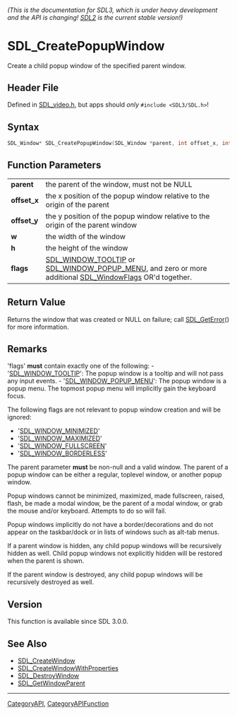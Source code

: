 ###### (This is the documentation for SDL3, which is under heavy development and the API is changing! [SDL2](https://wiki.libsdl.org/SDL2/) is the current stable version!)
# SDL_CreatePopupWindow

Create a child popup window of the specified parent window.

## Header File

Defined in [SDL_video.h](https://github.com/libsdl-org/SDL/blob/main/include/SDL3/SDL_video.h), but apps should _only_ `#include <SDL3/SDL.h>`!

## Syntax

```c
SDL_Window* SDL_CreatePopupWindow(SDL_Window *parent, int offset_x, int offset_y, int w, int h, SDL_WindowFlags flags);

```

## Function Parameters

|                  |                                                                                                                                                                           |
| ---------------- | ------------------------------------------------------------------------------------------------------------------------------------------------------------------------- |
| **parent**       | the parent of the window, must not be NULL                                                                                                                                |
| **offset_x**     | the x position of the popup window relative to the origin of the parent                                                                                                   |
| **offset_y**     | the y position of the popup window relative to the origin of the parent window                                                                                            |
| **w**            | the width of the window                                                                                                                                                   |
| **h**            | the height of the window                                                                                                                                                  |
| **flags**        | [SDL_WINDOW_TOOLTIP](SDL_WINDOW_TOOLTIP) or [SDL_WINDOW_POPUP_MENU](SDL_WINDOW_POPUP_MENU), and zero or more additional [SDL_WindowFlags](SDL_WindowFlags) OR'd together. |

## Return Value

Returns the window that was created or NULL on failure; call
[SDL_GetError](SDL_GetError)() for more information.

## Remarks

'flags' **must** contain exactly one of the following: -
'[SDL_WINDOW_TOOLTIP](SDL_WINDOW_TOOLTIP)': The popup window is a tooltip
and will not pass any input events. -
'[SDL_WINDOW_POPUP_MENU](SDL_WINDOW_POPUP_MENU)': The popup window is a
popup menu. The topmost popup menu will implicitly gain the keyboard focus.

The following flags are not relevant to popup window creation and will be
ignored:

- '[SDL_WINDOW_MINIMIZED](SDL_WINDOW_MINIMIZED)'
- '[SDL_WINDOW_MAXIMIZED](SDL_WINDOW_MAXIMIZED)'
- '[SDL_WINDOW_FULLSCREEN](SDL_WINDOW_FULLSCREEN)'
- '[SDL_WINDOW_BORDERLESS](SDL_WINDOW_BORDERLESS)'

The parent parameter **must** be non-null and a valid window. The parent of
a popup window can be either a regular, toplevel window, or another popup
window.

Popup windows cannot be minimized, maximized, made fullscreen, raised,
flash, be made a modal window, be the parent of a modal window, or grab the
mouse and/or keyboard. Attempts to do so will fail.

Popup windows implicitly do not have a border/decorations and do not appear
on the taskbar/dock or in lists of windows such as alt-tab menus.

If a parent window is hidden, any child popup windows will be recursively
hidden as well. Child popup windows not explicitly hidden will be restored
when the parent is shown.

If the parent window is destroyed, any child popup windows will be
recursively destroyed as well.

## Version

This function is available since SDL 3.0.0.

## See Also

* [SDL_CreateWindow](SDL_CreateWindow)
* [SDL_CreateWindowWithProperties](SDL_CreateWindowWithProperties)
* [SDL_DestroyWindow](SDL_DestroyWindow)
* [SDL_GetWindowParent](SDL_GetWindowParent)

----
[CategoryAPI](CategoryAPI), [CategoryAPIFunction](CategoryAPIFunction)

